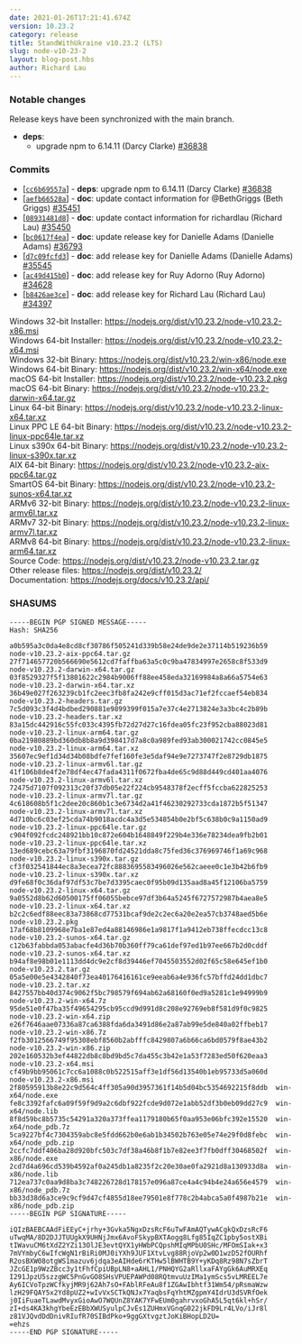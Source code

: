 ```yaml
---
date: 2021-01-26T17:21:41.674Z
version: 10.23.2
category: release
title: StandWithUkraine v10.23.2 (LTS)
slug: node-v10-23-2
layout: blog-post.hbs
author: Richard Lau
---
```


### Notable changes

Release keys have been synchronized with the main branch.

* **deps**:
  * upgrade npm to 6.14.11 (Darcy Clarke) [#36838](https://github.com/nodejs/node/pull/36838)

### Commits

* [[`cc6b69557a`](https://github.com/nodejs/node/commit/cc6b69557a)] - **deps**: upgrade npm to 6.14.11 (Darcy Clarke) [#36838](https://github.com/nodejs/node/pull/36838)
* [[`aefb66528a`](https://github.com/nodejs/node/commit/aefb66528a)] - **doc**: update contact information for @BethGriggs (Beth Griggs) [#35451](https://github.com/nodejs/node/pull/35451)
* [[`08931481d8`](https://github.com/nodejs/node/commit/08931481d8)] - **doc**: update contact information for richardlau (Richard Lau) [#35450](https://github.com/nodejs/node/pull/35450)
* [[`bc0617f4ea`](https://github.com/nodejs/node/commit/bc0617f4ea)] - **doc**: update release key for Danielle Adams (Danielle Adams) [#36793](https://github.com/nodejs/node/pull/36793)
* [[`d7c09fcfd3`](https://github.com/nodejs/node/commit/d7c09fcfd3)] - **doc**: add release key for Danielle Adams (Danielle Adams) [#35545](https://github.com/nodejs/node/pull/35545)
* [[`ac49d415b0`](https://github.com/nodejs/node/commit/ac49d415b0)] - **doc**: add release key for Ruy Adorno (Ruy Adorno) [#34628](https://github.com/nodejs/node/pull/34628)
* [[`b8426ae3ce`](https://github.com/nodejs/node/commit/b8426ae3ce)] - **doc**: add release key for Richard Lau (Richard Lau) [#34397](https://github.com/nodejs/node/pull/34397)

Windows 32-bit Installer: https://nodejs.org/dist/v10.23.2/node-v10.23.2-x86.msi<br>
Windows 64-bit Installer: https://nodejs.org/dist/v10.23.2/node-v10.23.2-x64.msi<br>
Windows 32-bit Binary: https://nodejs.org/dist/v10.23.2/win-x86/node.exe<br>
Windows 64-bit Binary: https://nodejs.org/dist/v10.23.2/win-x64/node.exe<br>
macOS 64-bit Installer: https://nodejs.org/dist/v10.23.2/node-v10.23.2.pkg<br>
macOS 64-bit Binary: https://nodejs.org/dist/v10.23.2/node-v10.23.2-darwin-x64.tar.gz<br>
Linux 64-bit Binary: https://nodejs.org/dist/v10.23.2/node-v10.23.2-linux-x64.tar.xz<br>
Linux PPC LE 64-bit Binary: https://nodejs.org/dist/v10.23.2/node-v10.23.2-linux-ppc64le.tar.xz<br>
Linux s390x 64-bit Binary: https://nodejs.org/dist/v10.23.2/node-v10.23.2-linux-s390x.tar.xz<br>
AIX 64-bit Binary: https://nodejs.org/dist/v10.23.2/node-v10.23.2-aix-ppc64.tar.gz<br>
SmartOS 64-bit Binary: https://nodejs.org/dist/v10.23.2/node-v10.23.2-sunos-x64.tar.xz<br>
ARMv6 32-bit Binary: https://nodejs.org/dist/v10.23.2/node-v10.23.2-linux-armv6l.tar.xz<br>
ARMv7 32-bit Binary: https://nodejs.org/dist/v10.23.2/node-v10.23.2-linux-armv7l.tar.xz<br>
ARMv8 64-bit Binary: https://nodejs.org/dist/v10.23.2/node-v10.23.2-linux-arm64.tar.xz<br>
Source Code: https://nodejs.org/dist/v10.23.2/node-v10.23.2.tar.gz<br>
Other release files: https://nodejs.org/dist/v10.23.2/<br>
Documentation: https://nodejs.org/docs/v10.23.2/api/

### SHASUMS

```
-----BEGIN PGP SIGNED MESSAGE-----
Hash: SHA256

a0b595a3c0da4e8cd8cf30786f505241d339b58e24de9de2e37114b519236b59  node-v10.23.2-aix-ppc64.tar.gz
27f714657720b566690e5612cd7faffba63a5c0c9ba47834997e2658c8f533d9  node-v10.23.2-darwin-x64.tar.gz
03f8529327f5f13801622c2984b9006ff88ee458eda32169984a8a66a5754e63  node-v10.23.2-darwin-x64.tar.xz
36b49e027f263239cb1fc2eec3fb8fa242e9cff015d3ac71ef2fccaef54eb834  node-v10.23.2-headers.tar.gz
7c5d093c3f4d4bdbed290881e9899399f015a7e37c4e2713824e3a3bc4c2b89b  node-v10.23.2-headers.tar.xz
83a15dc442916c55fc033c4395fb72d27d27c16fdea05fc23f952cba88023d81  node-v10.23.2-linux-arm64.tar.gz
0ba21980889bd360db8b8a9d398417d7a8c0a989fed93ab300021742cc0845e5  node-v10.23.2-linux-arm64.tar.xz
35607ec9ef1d34d34b08bdfe7fef160fe3e5daf94e9e7273747f2e8729db1875  node-v10.23.2-linux-armv6l.tar.gz
41f106b8de4f2e78df4ec47fada4311f0672fba4de65c9d88d449cd401aa4076  node-v10.23.2-linux-armv6l.tar.xz
72475d7107f092313c20f37db05e22f224cb9548378f2ecff5fccba622825253  node-v10.23.2-linux-armv7l.tar.gz
4c618608b5f1c2dee20c860b1c3e6734d2a41f46230292733cda1872b5f51347  node-v10.23.2-linux-armv7l.tar.xz
4d710bc6c03ef25cda74b9018acdc4a3d5e534854b0e2bf5c638b0c9a1150ad9  node-v10.23.2-linux-ppc64le.tar.gz
c904f092fcdc248921bb10c872e604b1648849f229b4e336e78234dea9fb2b01  node-v10.23.2-linux-ppc64le.tar.xz
13ed689cebc63a79fbf3196870fd24521dda8c75fed36c376969746f1a69c968  node-v10.23.2-linux-s390x.tar.gz
cf3f032541844ec8a3ecea72fc8883695583496026e562caeee0c1e3b42b6fb9  node-v10.23.2-linux-s390x.tar.xz
d9fe68f0c36daf97df53c7be7d3395caec0f95b09d135aad8a45f12106ba5759  node-v10.23.2-linux-x64.tar.gz
9a0552d8b62d60500175ff06055bebce97df3b64a5245f6727572987b4aea8e5  node-v10.23.2-linux-x64.tar.xz
b2c2c6edf88eec83a73868cd77531bcaf9de2c2ec6a20e2ea57cb3748aed5b6e  node-v10.23.2.pkg
17af68b8109968e7ba1e87ed4a88146986e1a9817f1a9412eb738ffecdcc13c8  node-v10.23.2-sunos-x64.tar.gz
c12b63fabbda053abacfe4d36b70b360ff79ca61def97ed1b97ee667b2d0cddf  node-v10.23.2-sunos-x64.tar.xz
b94af8e98b01e1113dd4dc9e2cf8d39446ef7045503552d02f65c58e645ef1b0  node-v10.23.2.tar.gz
05a5e00e5e4342840f73ea40176416161ce9eeab6a4e936fc57bffd24dd1dbc7  node-v10.23.2.tar.xz
8427557bb40d374c9062f5bc798579f694ab62a68160f0ed9a5281c1e94999b9  node-v10.23.2-win-x64.7z
95de51e0f47ba35f49654295cb95ccd9d991d8c208e92769eb8f581d9f0c9825  node-v10.23.2-win-x64.zip
e26f7646aae07336a87ca6388fda6da3491d86e2a87ab99e5de840a02ffbeb17  node-v10.23.2-win-x86.7z
f2fb3012566749f95308ebf8560b2abfffc8429807a6b66ca6bd0579f8ae43b2  node-v10.23.2-win-x86.zip
202e160532b3ef44822db8c8bd9bd5c7da455c3b42e1a53f7283ed50f620eaa3  node-v10.23.2-x64.msi
cf49b9bb95061c7cc6a1088c0b522515aff3e1df56d13540b1eb95733d5a060d  node-v10.23.2-x86.msi
2f80595913b8e22c9d564c4ff305a90d3957361f14b5d04bc5354692215f8ddb  win-x64/node.exe
fe8c3392fafc6a09f59f9d9a2c6dbf922fcde9d072e1abb52df3b0eb09dd27c9  win-x64/node.lib
8f8d59bc8b5735c54291a320a373ffea1179180b65f0aa953e06bfc392e15520  win-x64/node_pdb.7z
5ca9227bf4c7304359abc8e5fdd662b0e6ab1b34502b763e05e74e29f0d8febc  win-x64/node_pdb.zip
2ccfc7ddf406ba28d920bfc503c7df38a46b8f1b7e82ee3f7fb0dff30468502f  win-x86/node.exe
2cd7d4a696cd539b4592af0a245db1a8235f2c20e30ae0fa2921d8a130933d8a  win-x86/node.lib
712ea737c0aa9d8ba3c748226728d178157e096a87ce4a4c94b4e24a656e4579  win-x86/node_pdb.7z
bb33d38d6a3ce9c9cf9d47cf4855d18ee79501e8f778c2b4abca5a0f4987b21e  win-x86/node_pdb.zip
-----BEGIN PGP SIGNATURE-----

iQIzBAEBCAAdFiEEyC+jrhy+3Gvka5NgxDzsRcF6uTwFAmAQTywACgkQxDzsRcF6
uTwqMA/8D2DJJTUUgkX9UHNjJmx6AvoFSkypBXTAogg8Lfg85IqZC1pby5ostXBi
tIWavuCM6tXdZ2YZi13OlJE3evtQYX1yHWbPCQpshMIqMPbU0SHc/MFOmSIak+x3
7mVYmbyC6wIfcWgN1rBiRi0MJ0iYXh9JUF1XtvLvg88RjoVp2w0D1wzD52fOURhf
R2osBXW08otgWS1mazuv6jdqa3eAIHde6rKTHw5lBWHTB9Y+yKDq8Rz98N7sZbrT
JZcGE1p9WzZBcc3y1tFhfCpiUBpLN8+aAHL1/PNHQYG2aRllxaFAYgGk6AuMRXEq
I291JpzU5szzgWC5PnGvGO8SHsVPUEPAWPd08RQtmvuUzIMa1ymScs5vLMREEL7e
Ay6ICVoTpzWCfkyjMR9j62Ah7sO+FAblRFeAu8f1ZGAwIbhtf31Wm54/pRsmaWzw
lzH29FQAY5x2Yd8pUZ2+wIvVxSCTkQNJx7YaqbsFqYhtMZgpmY4IdrU3dSVRfOek
j0IiFuaeTLawdMvyxGioAwO7WQUnZ8YAK7YFwEUm0gahrvxoGhA5L5qt6kl+hSr/
zI+ds4KA3khgYbeEzEBbXWUSyulpCJvEs1ZUHmxVGnqG022jkFD9Lr4LVo/iJr8l
z81VJQvdDdDnivRIufR70SIBdPko+9ggGXtvgztJoKiBHopLD2U=
=ehzs
-----END PGP SIGNATURE-----

```
